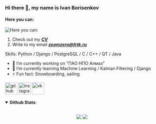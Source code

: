 ### Hi there 👋, my name is Ivan Borisenkov
#### Here you can:
![Here you can:](https://sun9-35.userapi.com/impg/SHXKeL-iG9Ea7q8B7yNHflpNdFWAb9xabvozuw/WLFaN-moLpI.jpg?size=688x412&quality=96&sign=3d91434b106886696fe32097f499d11e&type=album)

1. Check out my [***CV***](CV.pdf)
2. Write to my email ***zoomzero@frtk.ru*** 

Skills: Python / Django / PostgreSQL / C / C++ / QT / Java

- 🔭 I’m currently working on "ПАО НПО Алмаз" 
- 🌱 I’m currently learning Machine Learning / Kalman Filtering / Django
- ⚡ Fun fact: Snowboarding, sailing 


[<img src='https://cdn.jsdelivr.net/npm/simple-icons@3.0.1/icons/github.svg' alt='github' height='40'>](https://github.com/ZoomZero)  [<img src='https://cdn.jsdelivr.net/npm/simple-icons@3.0.1/icons/instagram.svg' alt='instagram' height='40'>](https://www.instagram.com/fadevapor/)  [<img src='https://cdn.jsdelivr.net/npm/simple-icons@3.0.1/icons/vk.svg' alt='vk' height='40'>](https://vk.com/zoomzero)  

<details open>
 <summary> <b>Github Stats</b>: </summary>
<br>
<p align = "center">
  <img src = "https://github-readme-stats.vercel.app/api?username=ZoomZero&show_icons=true&theme=system&line_height=27">
  <img src = "https://github-readme-stats.vercel.app/api/top-langs/?username=ZoomZero&hide=css,java,html&theme=system">
</p>

</details>

